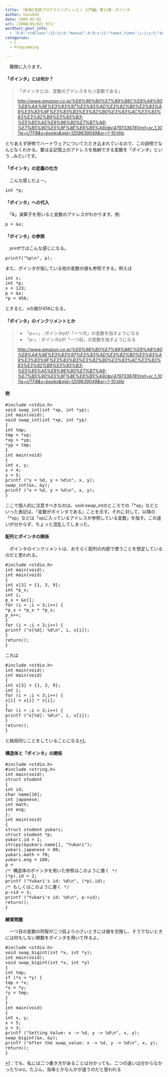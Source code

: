 ```yaml
---
title: 『新版C言語プログラミングレッスン 入門編』第11章・ポインタ
author: kazu634
date: 2008-05-02
url: /2008/05/02/_971/
wordtwit_post_info:
  - 'O:8:"stdClass":13:{s:6:"manual";b:0;s:11:"tweet_times";i:1;s:5:"delay";i:0;s:7:"enabled";i:1;s:10:"separation";s:2:"60";s:7:"version";s:3:"3.7";s:14:"tweet_template";b:0;s:6:"status";i:2;s:6:"result";a:0:{}s:13:"tweet_counter";i:2;s:13:"tweet_log_ids";a:1:{i:0;i:3971;}s:9:"hash_tags";a:0:{}s:8:"accounts";a:1:{i:0;s:7:"kazu634";}}'
categories:
  - C
  - Programming

---
```

<div class="section">
<p>
    　難関に入ります。
</p>
  
<h4>
    「ポインタ」とは何か？
</h4>
  
<blockquote title="http" cite="http://www.amazon.co.jp/%E6%96%B0%E7%89%88C%E8%A8%80%E8%AA%9E%E3%83%97%E3%83%AD%E3%82%B0%E3%83%A9%E3%83%9F%E3%83%B3%E3%82%B0%E3%83%AC%E3%83%83%E3%82%B9%E3%83%B3-%E5%85%A5%E9%96%80%E7%B7%A8-%E7%B5%90%E5%9F%8E%E6%B5%A9/dp/4797336781/ref=sr_1_10?ie=UTF8&s=books&qid=1209639049&sr=1-10">
<p>
      「ポインタとは、変数のアドレスをもつ変数である」
</p>
    
<p>
<cite><a href="http://www.amazon.co.jp/%E6%96%B0%E7%89%88C%E8%A8%80%E8%AA%9E%E3%83%97%E3%83%AD%E3%82%B0%E3%83%A9%E3%83%9F%E3%83%B3%E3%82%B0%E3%83%AC%E3%83%83%E3%82%B9%E3%83%B3-%E5%85%A5%E9%96%80%E7%B7%A8-%E7%B5%90%E5%9F%8E%E6%B5%A9/dp/4797336781/ref=sr_1_10?ie=UTF8&s=books&qid=1209639049&sr=1-10" onclick="__gaTracker('send', 'event', 'outbound-article', 'http://www.amazon.co.jp/%E6%96%B0%E7%89%88C%E8%A8%80%E8%AA%9E%E3%83%97%E3%83%AD%E3%82%B0%E3%83%A9%E3%83%9F%E3%83%B3%E3%82%B0%E3%83%AC%E3%83%83%E3%82%B9%E3%83%B3-%E5%85%A5%E9%96%80%E7%B7%A8-%E7%B5%90%E5%9F%8E%E6%B5%A9/dp/4797336781/ref=sr_1_10?ie=UTF8&s=books&qid=1209639049&sr=1-10', 'http://www.amazon.co.jp/%E6%96%B0%E7%89%88C%E8%A8%80%E8%AA%9E%E3%83%97%E3%83%AD%E3%82%B0%E3%83%A9%E3%83%9F%E3%83%B3%E3%82%B0%E3%83%AC%E3%83%83%E3%82%B9%E3%83%B3-%E5%85%A5%E9%96%80%E7%B7%A8-%E7%B5%90%E5%9F%8E%E6%B5%A9/dp/4797336781/ref=sr_1_10?ie=UTF8&#038;s=books&#038;qid=1209639049&#038;sr=1-10:title');" target="_blank">http://www.amazon.co.jp/%E6%96%B0%E7%89%88C%E8%A8%80%E8%AA%9E%E3%83%97%E3%83%AD%E3%82%B0%E3%83%A9%E3%83%9F%E3%83%B3%E3%82%B0%E3%83%AC%E3%83%83%E3%82%B9%E3%83%B3-%E5%85%A5%E9%96%80%E7%B7%A8-%E7%B5%90%E5%9F%8E%E6%B5%A9/dp/4797336781/ref=sr_1_10?ie=UTF8&s=books&qid=1209639049&sr=1-10:title</a></cite>
</p>
</blockquote>
  
<p>
    とりあえず研修でハードウェアについてたたき込まれているので、この説明でなんとなくわかる。要は主記憶上のアドレスを格納できる変数を「ポインタ」という…みたいです。
</p>
  
<p>
<a name="seemore"></a>
</p>
  
<h4>
    「ポインタ」の定義の仕方
</h4>
  
<p>
    　こんな感じだよー。
</p>
  
<pre class="syntax-highlight">
<span class="synType">int</span> *p;
</pre>
  
<h4>
    「ポインタ」への代入
</h4>
  
<p>
    　「&」演算子を用いると変数のアドレスがわかります。例:
</p>
  
<pre class="syntax-highlight">
p = &#38;x;
</pre>
  
<h4>
    「ポインタ」の参照
</h4>
  
<p>
    　printfではこんな感じになる。
</p>
  
<pre class="syntax-highlight">
printf(<span class="synConstant">&#34;</span><span class="synSpecial">%p\n</span><span class="synConstant">&#34;</span>, p);
</pre>
  
<p>
    また、ポインタが指している他の変数の値も参照できる。例えば
</p>
  
<pre class="syntax-highlight">
<span class="synType">int</span> x;
<span class="synType">int</span> *p;
x = <span class="synConstant">123</span>;
p = &#38;x;
*p = <span class="synConstant">456</span>;
</pre>
  
<p>
    とすると、xの値が456になる。
</p>
  
<h4>
    「ポインタ」のインクリメントとか
</h4>
  
<blockquote title="http" cite="http://www.amazon.co.jp/%E6%96%B0%E7%89%88C%E8%A8%80%E8%AA%9E%E3%83%97%E3%83%AD%E3%82%B0%E3%83%A9%E3%83%9F%E3%83%B3%E3%82%B0%E3%83%AC%E3%83%83%E3%82%B9%E3%83%B3-%E5%85%A5%E9%96%80%E7%B7%A8-%E7%B5%90%E5%9F%8E%E6%B5%A9/dp/4797336781/ref=sr_1_10?ie=UTF8&s=books&qid=1209639049&sr=1-10">
<ul>
<li>
        「p++」: ポインタpが「一つ次」の変数を指すようになる
</li>
<li>
        「p&#8211;」: ポインタpが「一つ前」の変数を指すようになる
</li>
</ul>
    
<p>
<cite><a href="http://www.amazon.co.jp/%E6%96%B0%E7%89%88C%E8%A8%80%E8%AA%9E%E3%83%97%E3%83%AD%E3%82%B0%E3%83%A9%E3%83%9F%E3%83%B3%E3%82%B0%E3%83%AC%E3%83%83%E3%82%B9%E3%83%B3-%E5%85%A5%E9%96%80%E7%B7%A8-%E7%B5%90%E5%9F%8E%E6%B5%A9/dp/4797336781/ref=sr_1_10?ie=UTF8&s=books&qid=1209639049&sr=1-10" onclick="__gaTracker('send', 'event', 'outbound-article', 'http://www.amazon.co.jp/%E6%96%B0%E7%89%88C%E8%A8%80%E8%AA%9E%E3%83%97%E3%83%AD%E3%82%B0%E3%83%A9%E3%83%9F%E3%83%B3%E3%82%B0%E3%83%AC%E3%83%83%E3%82%B9%E3%83%B3-%E5%85%A5%E9%96%80%E7%B7%A8-%E7%B5%90%E5%9F%8E%E6%B5%A9/dp/4797336781/ref=sr_1_10?ie=UTF8&s=books&qid=1209639049&sr=1-10', 'http://www.amazon.co.jp/%E6%96%B0%E7%89%88C%E8%A8%80%E8%AA%9E%E3%83%97%E3%83%AD%E3%82%B0%E3%83%A9%E3%83%9F%E3%83%B3%E3%82%B0%E3%83%AC%E3%83%83%E3%82%B9%E3%83%B3-%E5%85%A5%E9%96%80%E7%B7%A8-%E7%B5%90%E5%9F%8E%E6%B5%A9/dp/4797336781/ref=sr_1_10?ie=UTF8&#038;s=books&#038;qid=1209639049&#038;sr=1-10:title');" target="_blank">http://www.amazon.co.jp/%E6%96%B0%E7%89%88C%E8%A8%80%E8%AA%9E%E3%83%97%E3%83%AD%E3%82%B0%E3%83%A9%E3%83%9F%E3%83%B3%E3%82%B0%E3%83%AC%E3%83%83%E3%82%B9%E3%83%B3-%E5%85%A5%E9%96%80%E7%B7%A8-%E7%B5%90%E5%9F%8E%E6%B5%A9/dp/4797336781/ref=sr_1_10?ie=UTF8&s=books&qid=1209639049&sr=1-10:title</a></cite>
</p>
</blockquote>
  
<h4>
    例
</h4>
  
<pre class="syntax-highlight">
<span class="synPreProc">#include </span><span class="synConstant">&#60;stdio.h&#62;</span>
<span class="synType">void</span> swap_int(<span class="synType">int</span> *xp, <span class="synType">int</span> *yp);
<span class="synType">int</span> main(<span class="synType">void</span>);
<span class="synType">void</span> swap_int(<span class="synType">int</span> *xp, <span class="synType">int</span> *yp)
{
<span class="synType">int</span> tmp;
tmp = *xp;
*xp = *yp;
*yp = tmp;
}
<span class="synType">int</span> main(<span class="synType">void</span>)
{
<span class="synType">int</span> x, y;
x = <span class="synConstant">4</span>;
y = <span class="synConstant">5</span>;
printf (<span class="synConstant">&#34;x = </span><span class="synSpecial">%d</span><span class="synConstant">, y = </span><span class="synSpecial">%d\n</span><span class="synConstant">&#34;</span>, x, y);
swap_int(&#38;x, &#38;y);
printf (<span class="synConstant">&#34;x = </span><span class="synSpecial">%d</span><span class="synConstant">, y = </span><span class="synSpecial">%d\n</span><span class="synConstant">&#34;</span>, x, y);
}
</pre>
  
<p>
    ここで個人的に注意すべきなのは、void swap_intのところでの「*xp」などといった表記は、「変数がポインタである」ことを示す。それに対して、以降の「*xp」などは「xpに入っているアドレスが参照している変数」を指す。この違いが分からず、ちょっと混乱してしまった。
</p>
  
<h4>
    配列とポインタの関係
</h4>
  
<p>
    　ポインタのインクリメントは、おそらく配列の内部で使うことを想定しているのだと思われる。
</p>
  
<pre class="syntax-highlight">
<span class="synPreProc">#include </span><span class="synConstant">&#60;stdio.h&#62;</span>
<span class="synType">int</span> main(<span class="synType">void</span>);
<span class="synType">int</span> main(<span class="synType">void</span>)
{
<span class="synType">int</span> x[<span class="synConstant">3</span>] = {<span class="synConstant">1</span>, <span class="synConstant">3</span>, <span class="synConstant">9</span>};
<span class="synType">int</span> *p_x;
<span class="synType">int</span> i;
p_x = &#38;x[<span class="synConstant"></span>];
<span class="synStatement">for</span> (i = <span class="synConstant"></span>;i &#60; <span class="synConstant">3</span>;i++) {
*p_x = *p_x * *p_x;
p_x++;
}
<span class="synStatement">for</span> (i = <span class="synConstant"></span>;i &#60; <span class="synConstant">3</span>;i++) {
printf (<span class="synConstant">&#34;x[</span><span class="synSpecial">%d</span><span class="synConstant">]: </span><span class="synSpecial">%d\n</span><span class="synConstant">&#34;</span>, i, x[i]);
}
<span class="synStatement">return</span>(<span class="synConstant"></span>);
}
</pre>
  
<p>
    これは
</p>
  
<pre class="syntax-highlight">
<span class="synPreProc">#include </span><span class="synConstant">&#60;stdio.h&#62;</span>
<span class="synType">int</span> main(<span class="synType">void</span>);
<span class="synType">int</span> main(<span class="synType">void</span>)
{
<span class="synType">int</span> x[<span class="synConstant">3</span>] = {<span class="synConstant">1</span>, <span class="synConstant">3</span>, <span class="synConstant">9</span>};
<span class="synType">int</span> i;
<span class="synStatement">for</span> (i = <span class="synConstant"></span>;i &#60; <span class="synConstant">3</span>;i++) {
x[i] = x[i] * x[i];
}
<span class="synStatement">for</span> (i = <span class="synConstant"></span>;i &#60; <span class="synConstant">3</span>;i++) {
printf (<span class="synConstant">&#34;x[</span><span class="synSpecial">%d</span><span class="synConstant">]: </span><span class="synSpecial">%d\n</span><span class="synConstant">&#34;</span>, i, x[i]);
}
<span class="synStatement">return</span>(<span class="synConstant"></span>);
}
</pre>
  
<p>
    と結局同じことをしていることになる<span class="footnote"><a href="/sirocco634/#f1" name="fn1" title="でも、私には二つ書き方があることは分かっても、二つの違いは分からなかったりorz。たぶん、効率とかなんかが違うのだと思われる">*1</a></span>。
</p>
  
<h4>
    構造体と「ポインタ」の関係
</h4>
  
<pre class="syntax-highlight">
<span class="synPreProc">#include </span><span class="synConstant">&#60;stdio.h&#62;</span>
<span class="synPreProc">#include </span><span class="synConstant">&#60;string.h&#62;</span>
<span class="synType">int</span> main(<span class="synType">void</span>);
<span class="synType">struct</span> student
{
<span class="synType">int</span> id;
<span class="synType">char</span> name[<span class="synConstant">20</span>];
<span class="synType">int</span> japanese;
<span class="synType">int</span> math;
<span class="synType">int</span> eng;
};
<span class="synType">int</span> main(<span class="synType">void</span>)
{
<span class="synType">struct</span> student yukari;
<span class="synType">struct</span> student *p;
yukari.id = <span class="synConstant">1</span>;
strcpy(&#38;yukari.name[<span class="synConstant"></span>], <span class="synConstant">&#34;Yukari&#34;</span>);
yukari.japanese = <span class="synConstant">80</span>;
yukari.math = <span class="synConstant">70</span>;
yukari.eng = <span class="synConstant">100</span>;
p =
<span class="synComment">/* 構造体のポインタを用いた参照はこのように書く */</span>
(*p).id = <span class="synConstant">2</span>;
printf (<span class="synConstant">&#34;Yukari's id: </span><span class="synSpecial">%d\n</span><span class="synConstant">&#34;</span>, (*p).id);
<span class="synComment">/* もしくはこのように書く */</span>
p-&#62;id = <span class="synConstant">3</span>;
printf (<span class="synConstant">&#34;Yukari's id: </span><span class="synSpecial">%d\n</span><span class="synConstant">&#34;</span>, p-&#62;id);
<span class="synStatement">return</span>(<span class="synConstant"></span>);
}
</pre>
  
<h4>
    練習問題
</h4>
  
<p>
    　一つ目の変数の阿智が二つ目より小さいときには値を交換し、そうでないときには何もしない関数をポインタを用いて作るよ。
</p>
  
<pre class="syntax-highlight">
<span class="synPreProc">#include </span><span class="synConstant">&#60;stdio.h&#62;</span>
<span class="synType">void</span> swap_bigint(<span class="synType">int</span> *x, <span class="synType">int</span> *y);
<span class="synType">int</span> main(<span class="synType">void</span>);
<span class="synType">void</span> swap_bigint(<span class="synType">int</span> *x, <span class="synType">int</span> *y)
{
<span class="synType">int</span> tmp;
<span class="synStatement">if</span> (*x &#60; *y) {
tmp = *x;
*x = *y;
*y = tmp;
}
}
<span class="synType">int</span> main(<span class="synType">void</span>)
{
<span class="synType">int</span> x, y;
x = <span class="synConstant">5</span>;
y = <span class="synConstant">3</span>;
printf (<span class="synConstant">&#34;Setting Value: x -&#62; </span><span class="synSpecial">%d</span><span class="synConstant">, y -&#62; </span><span class="synSpecial">%d\n</span><span class="synConstant">&#34;</span>, x, y);
swap_bigint(&#38;x, &#38;y);
printf (<span class="synConstant">&#34;After the swap_value: x -&#62; </span><span class="synSpecial">%d</span><span class="synConstant">, y -&#62; </span><span class="synSpecial">%d\n</span><span class="synConstant">&#34;</span>, x, y);
<span class="synStatement">return</span>(<span class="synConstant"></span>);
}
</pre>
</div>

<div class="footnote">
<p class="footnote">
<a href="/sirocco634/#fn1" name="f1">*1</a>：でも、私には二つ書き方があることは分かっても、二つの違いは分からなかったりorz。たぶん、効率とかなんかが違うのだと思われる
</p>
</div>
